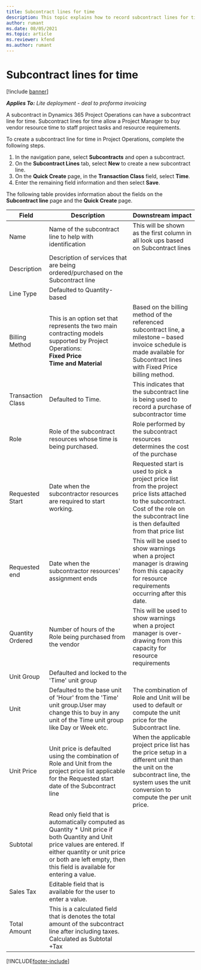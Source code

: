 ```yaml
---
title: Subcontract lines for time
description: This topic explains how to record subcontract lines for time and record the purchase of time from vendors.
author: rumant
ms.date: 08/05/2021
ms.topic: article
ms.reviewer: kfend 
ms.author: rumant
---
```


# Subcontract lines for time

[!include [banner](../../includes/dataverse-preview.md)]

_**Applies To:** Lite deployment - deal to proforma invoicing_

A subcontract in Dynamics 365 Project Operations can have a subcontract line for time. Subcontract lines for time allow a Project Manager to buy vendor resource time to staff project tasks and resource requirements.

To create a subcontract line for time in Project Operations, complete the following steps.

1. In the navigation pane, select **Subcontracts** and open a subcontract.
2. On the **Subcontract Lines** tab, select **New** to create a new subcontract line.
3. On the **Quick Create** page, in the **Transaction Class** field, select **Time**.
4. Enter the remaining field information and then select **Save**.

  The following table provides information about the fields on the **Subcontract line** page and the **Quick Create** page.

| **Field** | **Description** | **Downstream impact** |
| --- | --- | --- |
| Name | Name of the subcontract line to help with identification | This will be shown as the first column in all look ups based on Subcontract lines |
| Description | Description of services that are being ordered/purchased on the Subcontract line | |
|Line Type | Defaulted to Quantity-based| |
| Billing Method | This is an option set that represents the two main contracting models supported by Project Operations: </br>  **Fixed Price** </br>  **Time and Material** |Based on the billing method of the referenced subcontract line, a milestone – based invoice schedule is made available for Subcontract lines with Fixed Price billing method. |
| Transaction Class | Defaulted to Time. | This indicates that the subcontract line is being used to record a purchase of subcontractor time |
| Role | Role of the subcontract resources whose time is being purchased. | Role performed by the subcontract resources determines the cost of the purchase |
| Requested Start | Date when the subcontractor resources are required to start working. | Requested start is used to pick a project price list from the project price lists attached to the subcontract. Cost of the role on the subcontract line is then defaulted from that price list |
| Requested end | Date when the subcontractor resources&#39; assignment ends | This will be used to show warnings when a project manager is drawing from this capacity for resource requirements occurring after this date. |
| Quantity Ordered | Number of hours of the Role being purchased from the vendor | This will be used to show warnings when a project manager is over-drawing from this capacity for resource requirements |
| Unit Group | Defaulted and locked to the &#39;Time&#39; unit group | |
| Unit | Defaulted to the base unit of &#39;Hour&#39; from the &#39;Time&#39; unit group.User may change this to buy in any unit of the Time unit group like Day or Week etc. | The combination of Role and Unit will be used to default or compute the unit price for the Subcontract line. |
| Unit Price | Unit price is defaulted using the combination of Role and Unit from the project price list applicable for the Requested start date of the Subcontract line | When the applicable project price list has the price setup in a different unit than the unit on the subcontract line, the system uses the unit conversion to compute the per unit price. |
| Subtotal | Read only field that is automatically computed as Quantity \* Unit price if both Quantity and Unit price values are entered. If either quantity or unit price or both are left empty, then this field is available for entering a value. | |
| Sales Tax | Editable field that is available for the user to enter a value. | |
| Total Amount | This is a calculated field that is denotes the total amount of the subcontract line after including taxes. Calculated as Subtotal +Tax | |

[!INCLUDE[footer-include](../../includes/footer-banner.md)]
